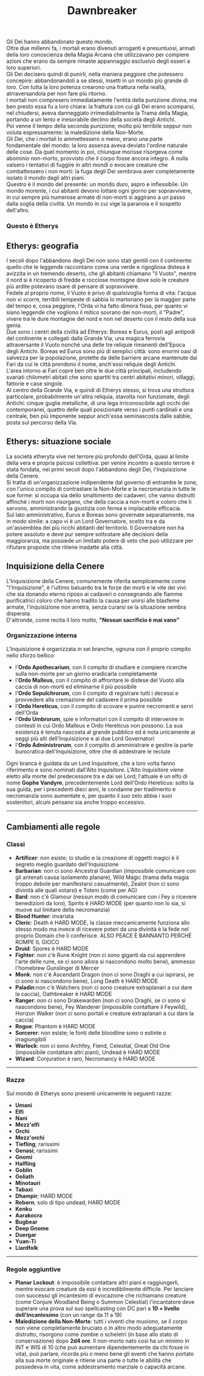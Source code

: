 <head>
	<meta charset="UTF-8">
	<meta name="description" content="Pagina principale di Dawnbreaker">
	<meta name="author" content="Angelo Manconi">
	<meta name="viewport" content="width=device-width, initial-scale=1.0">
	</head>
<body>
	<header>
		<h1>Dawnbreaker</h1>
	</header>
	<p>Gli Dei hanno abbandonato questo mondo. <br> Oltre due millenni fa, i mortali erano divenuti arroganti e presuntuosi, armati della loro conoscienza della Magia Arcana che utilizzavano per compiere azioni che erano da sempre rimaste appannaggio esclusivo degli esseri a loro superiori. <br> Gli Dei decisero quindi di punirli, nella maniera peggiore che potessero concepire: abbandonandoli a se stessi, insetti in un mondo più grande di loro. Con tutta la loro potenza crearono una frattura nella realtà, atrraversandola per non fare più ritorno. <br> I mortali non compresero immediatamente l'entità della punizione divina, ma ben presto essa fu a loro chiara: la frattura con cui gli Dei erano scomparsi, nel chiudersi, aveva danneggiato irrimediabilmente la Trama della Magia, portando a un lento e inesorabile declino della società degli Antichi.
	<br> Poi venne il tempo della seconda punizione, molto più terribile seppur non voluta espressamente: la maledizione della Non-Morte. <br> Gli Dei, che i mortali lo ammettessero o meno, erano una parte fondamentale del mondo: la loro assenza aveva deviato l'ordine naturale delle cose. Da quel momento in poi, chiunque morisse risorgeva come abominio non-morto, provvisto che il corpo fosse ancora integro. A nulla valsero i tentativi di fuggire in altri mondi o evocare creature che combattessero i non morti: la fuga degli Dei sembrava aver completamente isolato il mondo dagli altri piani.
	<br>Questro è il mondo del presente: un mondo duro, aspro e inflessibile. Un mondo morente, i cui abitanti devono lottare ogni giorno per sopravvivere, in cui sempre più numerose armate di non-morti si aggirano a un passo dalla soglia della civiltà. Un mondo in cui vige la paranoia e il sospetto dell'altro.<br>
	<h3>Questo è Etherys</h3></p>
	<p><h2>Etherys: geografia</h2>
	I secoli dopo l'abbandono degli Dei non sono stati gentili con il continente: quello che le leggende raccontano come una verde e rigogliosa distesa è avizzita in un tremendo deserto, che gli abitanti chiamano "il Vuoto", mentre il nord si è ricoperto di fredde e rocciose montagne dove solo le creature più ardite potevano osare di pensare di sopravvivere.<br>
	Fedele al proprio nome, il Vuoto è privo di qualsivoglia forma di vita: l'acqua non vi scorre, terribili tempeste di sabbia lo martoriano per la maggior parte del tempo e, cosa peggiore, l'Orda vi ha fatto dimora fissa, per quanto vi siano leggende che vogliono il mitico sovrano dei non-morti, il "Padre", vivere tra le dure montagne del nord e non nel deserto con il resto della sua genìa.
	<br>Due sono i centri della civiltà ad Etherys: Boreas e Eurus, posti agli antipodi del continente e collegati dalla Grande Via, una magica ferrovia attraversante il Vuoto nonché una delle tre reliquie rimanenti dell'Epoca degli Antichi.
	Boreas ed Eurus sono più di semplici città: sono enormi oasi di salvezza per la popolazione, protette da delle barriere arcane mantenute dai Fari da cui le città prendono il nome, anch'essi reliquie degli Antichi.<br> L'area intorno ai Fari copre ben oltre le due città principali, includendo svariati chilometri abitati che sono spartiti tra centri abitativi minori, villaggi, fattorie e case singole.<br>Al centro della Grande Via, e quindi di Etherys stesso, si trova una struttura particolare, probabilmente un'altra reliquia, stavolta non funzionate, degli Antichi: cinque guglie metalliche, di una lega irriconoscibile agli occhi dei contemporanei, quattro delle quali posizionate verso i punti cardinali e una centrale, ben più imponente seppur anch'essa seminascosta dalle sabbie, posta sul percorso della Via.</p>
	<p><h2>Etherys: situazione sociale</h2>
	La società etheryta vive nel terrore più profondo dell'Orda, quasi al limite della vera e propria psicosi collettiva: per venire incontro a questo terrore è stata fondata, nei primi secoli dopo l'abbandono degli Dei, l'Inquisizione della Cenere.
	<br>Si tratta di un'organizzazione indipendente dal governo di entrambe le zone, con l'unico compito di contrastare la Non-Morte e la necromanzia in tutte le sue forme: si occupa sia dello smaltimento dei cadaveri, che vanno distrutti affinché i morti non risorgano, che della caccia a non-morti e coloro che li servono, amministrando la giustizia con ferrea e implacabile efficacia.<br>Sul lato amministrativo, Eurus e Boreas sono governate separatamente, ma in modo simile: a capo vi è un Lord Governatore, scelto tra e da un'assemblea dei più ricchi abitanti del territorio. Il Governatore non ha potere assoluto e deve pur sempre sottostare alle decisioni della maggioranza, ma possiede un limitato potere di veto che può utilizzare per rifiutare proposte che ritiene inadatte alla città.</p>
	<h2>Inquisizione della Cenere</h2>
	<p>L'Inquisizione della Cenere, comunemente riferita semplicemente come "l'Inquisizione", è l'ultimo baluardo tra le forze dei morti e le vite dei vivi: che sia donando eterno riposo ai cadaveri o consegnando alle fiamme purificatrici coloro che hanno tradito la causa per unirsi alle blasfeme armate, l'inquisizione non arretra, senza curarsi se la situazione sembra disperata.<br>D'altronde, come recita il loro motto, <strong>"Nessun sacrificio è mai vano"</strong></p>
	<h3>Organizzazione interna</h3>
	<p>L'Inquisizione è organizzata in sei branche, ognuna con il proprio compito nello sforzo bellico:
		<ul>
			<li>l'<strong>Ordo Apothecarium</strong>, con il compito di studiare e compiere ricerche sulla non-morte per un giorno eradicarla completamente</li>
			<li>l'<strong>Ordo Malleus</strong>, con il compito di affrontare le distese del Vuoto alla caccia di non-morti ed eliminarne il più possibile</li>
			<li>l'<strong>Ordo Sepulchrorum</strong>, con il compito di registrare tutti i decessi e provvedere alla cremazione del cadavere il prima possibile</li>
			<li>l'<strong>Ordo Hereticus</strong>, con il compito di scovare e punire necromanti e servi dell'Orda</li>
			<li>l'<strong>Ordo Umbrorum</strong>, spie e informatori con il compito di intervenire in contesti in cui Ordo Malleus e Ordo Hereticus non possono. La sua esistenza è tenuta nascosta al grande pubblico ed è nota unicamente ai seggi più alti dell'Inquisizione e ai due Lord Governatori</li>
			<li>l'<strong>Ordo Administrorum</strong>, con il compito di amministrare e gestire la parte burocratica dell'Inquisizione, oltre che di addestrare le reclute</li>
		</ul>
		Ogni branca è guidata da un Lord Inquisitore, che a loro volta fanno riferimento e sono nominati dall'Alto Inquisitore. L'Alto Inquisitore viene eletto alla morte del predecessore tra e dai sei Lord; l'attuale è un elfo di nome <strong>Gophe Vandyre</strong>, precedentemente Lord dell'Ordo Hereticus: sotto la sua guida, per i precedenti dieci anni, le condanne per tradimento e necromanzia sono aumentate e, per quanto il suo zelo abbia i suoi sostenitori, alcuni pensano sia anche troppo eccessivo.</p>
		<hr>
	<p><h2>Cambiamenti alle regole</h2>
		<h3>Classi</h3>
		<ul>
			<li><strong>Artificer</strong>: non esiste; lo studio e la creazione di oggetti magici è il segreto meglio guardato dell'Inquisizione</li>
			<li><strong>Barbarian</strong>: non ci sono Ancestral Guardian (impossibile comunicare con gli antenati causa isolamento planare), Wild Magic (trama della magia troppo debole per manifestarsi casualmente), Zealot (non ci sono divinità alle quali votarsi) e Totem (come per AG)</li>
			<li><strong>Bard</strong>: non c'è Glamour (nessun modo di comunicare con i Fey o ricevere benedizioni da loro), Spirits è HARD MODE (per quanto non lo sia, si muove sul limitare della necromanzia)</li>
			<li><strong>Blood Hunter</strong>: invariata</li>
			<li><strong>Cleric</strong>: Death è HARD MODE, la classe meccanicamente funziona allo stesso modo ma invece di ricevere poteri da una divinità è la fede nel proprio Domain che li conferisce. ALSO PEACE È BANNANTO PERCHÉ ROMPE IL GIOCO</li>
			<li><strong>Druid</strong>: Spores è HARD MODE</li>
			<li><strong>Fighter</strong>: non c'è Rune Knight (non ci sono giganti da cui apprendere l'arte delle rune, se ci sono allora si nascondono molto bene), ammesso l'homebrew Gunslinger di Mercer</li>
			<li><strong>Monk</strong>: non c'è Ascendant Dragon (non ci sono Draghi a cui ispirarsi, se ci sono si nascondono bene), Long Death è HARD MODE</li>
			<li><strong>Paladin</strong>:non c'è Watchers (non ci sono creature extraplanari a cui dare la caccia), Oathbreaker è HARD MODE</li>
			<li><strong>Ranger</strong>: non ci sono Drakewarden (non ci sono Draghi, se ci sono si nascondono bene), Fey Wanderer (impossibile contattare il Feywild), Horizon Walker (non ci sono portali e creature extraplanari a cui dare la caccia)</li>
			<li><strong>Rogue</strong>: Phantom è HARD MODE</li>
			<li><strong>Sorcerer</strong>: non esiste; le fonti delle bloodline sono o estinte o irragiungibili</li>
			<li><strong>Warlock</strong>: non ci sono Archfey, Fiend, Celestial, Great Old One (impossibile contattare altri piani), Undead è HARD MODE</li>
			<li><strong>Wizard</strong>: Conjuration è raro, Necromancy è HARD MODE</li>
		</ul>
		<hr>
		<h3>Razze</h3>
		Sul mondo di Etherys sono presenti unicamente le seguenti razze:
		<ul>
			<li><strong>Umani</strong></li>
			<li><strong>Elfi</strong></li>
			<li><strong>Nani</strong></li>
			<li><strong>Mezz'elfi</strong></li>
			<li><strong>Orchi</strong></li>
			<li><strong>Mezz'orchi</strong></li>
			<li><strong>Tiefling</strong>; rarissimi</li>
			<li><strong>Genasi</strong>; rarissimi</li>
			<li><strong>Gnomi</strong></li>
			<li><strong>Halfling</strong></li>
			<li><strong>Goblin</strong></li>
			<li><strong>Goliath</strong></li>
			<li><strong>Minotauri</strong></li>
			<li><strong>Tabaxi</strong></li>
			<li><strong>Dhampir</strong>; HARD MODE</li>
			<li><strong>Reborn</strong>; solo di tipo undead, HARD MODE</li>
			<li><strong>Kenku</strong></li>
			<li><strong>Aarakocra</strong></li>
			<li><strong>Bugbear</strong></li>
			<li><strong>Deep Gnome</strong></li>
			<li><strong>Duergar</strong></li>
			<li><strong>Yuan-Ti</strong></li>
			<li><strong>Liardfolk</strong></li>
		</ul>
		<hr>
		<h3>Regole aggiuntive</h3>
		<ul>
			<li><strong>Planar Lockout</strong>: è impossibile contattare altri piani e raggiungerli, mentre evocare creature da essi è incredibilmente difficile. Per lanciare con successo gli incantesimi di evocazione che richiamano creature (come Conjure Woodland Being o Summon Celestial) l'incantatore deve superare una prova sul suo spellcasting con DC pari a <strong>10 + livello dell'incantesimo</strong> (con un range da 11 a 19)</li>
			<li><strong>Maledizione della Non-Morte</strong>: tutti i viventi che muoiono, se il corpo non viene completamente bruciato o in altro modo adeguatamente distrutto, risorgono come zombie o scheletri (in base allo stato di conservazione) dopo <strong>2d4 ore</strong>. Il non-morto nato così ha un minimo in INT e WIS di 10 (che può aumentare dipendentemente da chi fosse in vita), può parlare, ricorda più o meno bene gli eventi che hanno portato alla sua morte originale e ritiene una parte o tutte le abilità che possedeva in vita, come addestramento marziale o capacità arcane.</li>
		</ul></p>
</body>
